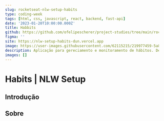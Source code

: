 ```yaml
---
slug: rocketseat-nlw-setup-habits
type: coding-week
tags: [html, css, javascript, react, backend, fast-api]
date: '2023-01-20T10:00:00.000Z'
title: Habbits
github: https://github.com/ofelipescherer/project-studies/tree/main/rocketseat/nlw-setup-habits
figma: ''
site: https://nlw-setup-habits-dun.vercel.app
image: https://user-images.githubusercontent.com/62115215/219977459-5a8388bf-13b3-4010-950d-95b11d5332bd.png
description: Aplicação para gereciamento e monitoramento de hábitos. Desenvolvido durante a NLW Setup da Rocketseat.
images: []
---
```


# Habits | NLW Setup

## Introdução

## Sobre

